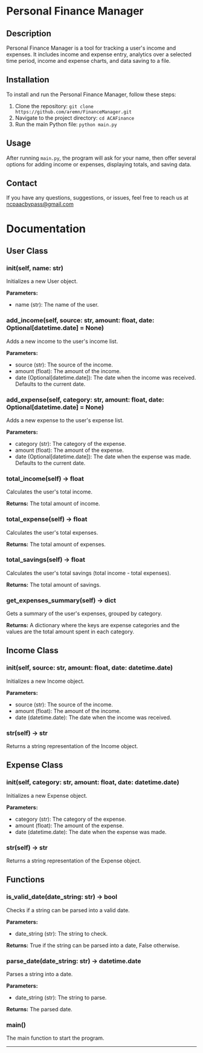 # Personal Finance Manager

## Description

Personal Finance Manager is a tool for tracking a user's income and expenses. It includes income and expense entry, analytics over a selected time period, income and expense charts, and data saving to a file.

## Installation

To install and run the Personal Finance Manager, follow these steps:

1. Clone the repository: `git clone https://github.com/aremn/FinanceManager.git`
2. Navigate to the project directory: `cd ACAFinance`
3. Run the main Python file: `python main.py`

## Usage

After running `main.py`, the program will ask for your name, then offer several options for adding income or expenses, displaying totals, and saving data.

## Contact

If you have any questions, suggestions, or issues, feel free to reach us at ncpaacbypass@gmail.com

# Documentation

## User Class

### __init__(self, name: str)
Initializes a new User object.

**Parameters:**
- name (str): The name of the user.

### add_income(self, source: str, amount: float, date: Optional[datetime.date] = None)
Adds a new income to the user's income list.

**Parameters:**
- source (str): The source of the income.
- amount (float): The amount of the income.
- date (Optional[datetime.date]): The date when the income was received. Defaults to the current date.

### add_expense(self, category: str, amount: float, date: Optional[datetime.date] = None)
Adds a new expense to the user's expense list.

**Parameters:**
- category (str): The category of the expense.
- amount (float): The amount of the expense.
- date (Optional[datetime.date]): The date when the expense was made. Defaults to the current date.

### total_income(self) -> float
Calculates the user's total income.

**Returns:** The total amount of income.

### total_expense(self) -> float
Calculates the user's total expenses.

**Returns:** The total amount of expenses.

### total_savings(self) -> float
Calculates the user's total savings (total income - total expenses).

**Returns:** The total amount of savings.

### get_expenses_summary(self) -> dict
Gets a summary of the user's expenses, grouped by category.

**Returns:** A dictionary where the keys are expense categories and the values are the total amount spent in each category.

## Income Class

### __init__(self, source: str, amount: float, date: datetime.date)
Initializes a new Income object.

**Parameters:**
- source (str): The source of the income.
- amount (float): The amount of the income.
- date (datetime.date): The date when the income was received.

### __str__(self) -> str
Returns a string representation of the Income object.

## Expense Class

### __init__(self, category: str, amount: float, date: datetime.date)
Initializes a new Expense object.

**Parameters:**
- category (str): The category of the expense.
- amount (float): The amount of the expense.
- date (datetime.date): The date when the expense was made.

### __str__(self) -> str
Returns a string representation of the Expense object.

## Functions

### is_valid_date(date_string: str) -> bool
Checks if a string can be parsed into a valid date.

**Parameters:**
- date_string (str): The string to check.

**Returns:** True if the string can be parsed into a date, False otherwise.

### parse_date(date_string: str) -> datetime.date
Parses a string into a date.

**Parameters:**
- date_string (str): The string to parse.

**Returns:** The parsed date.

### main()
The main function to start the program.

---

